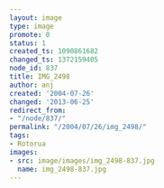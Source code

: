 ```yaml
---
layout: image
type: image
promote: 0
status: 1
created_ts: 1090861682
changed_ts: 1372159405
node_id: 837
title: IMG_2498
author: anj
created: '2004-07-26'
changed: '2013-06-25'
redirect_from:
- "/node/837/"
permalink: "/2004/07/26/img_2498/"
tags:
- Rotorua
images:
- src: image/images/img_2498-837.jpg
  name: img_2498-837.jpg
---
```


